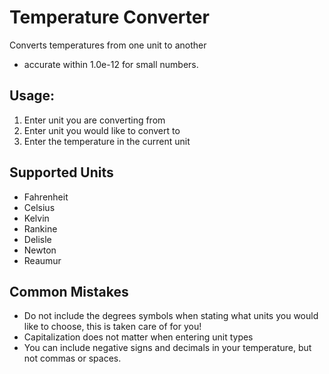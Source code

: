 # Temperature Converter

Converts temperatures from one unit to another
- accurate within 1.0e-12 for small numbers.

## Usage:
1. Enter unit you are converting from
2. Enter unit you would like to convert to
3. Enter the temperature in the current unit

## Supported Units
- Fahrenheit
- Celsius
- Kelvin
- Rankine
- Delisle
- Newton
- Reaumur

## Common Mistakes
- Do not include the degrees symbols when stating what units you would like to choose, this is taken care of for you!
- Capitalization does not matter when entering unit types
- You can include negative signs and decimals in your temperature, but not commas or spaces.
